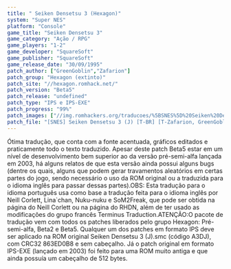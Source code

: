 ```yaml
---
title: " Seiken Densetsu 3 (Hexagon)"
system: "Super NES"
platform: "Console"
game_title: "Seiken Densetsu 3"
game_category: "Ação / RPG"
game_players: "1-2"
game_developer: "SquareSoft"
game_publisher: "SquareSoft"
game_release_date: "30/09/1995"
patch_author: ["GreenGoblin","Zafarion"]
patch_group: "Hexagon (extinto)"
patch_site: "//hexagon.romhack.net/"
patch_version: "Beta5"
patch_release: "undefined"
patch_type: "IPS e IPS-EXE"
patch_progress: "99%"
patch_images: ["//img.romhackers.org/traducoes/%5BSNES%5D%20Seiken%20Densetsu%203%20-%20Hexagon%20-%201.png","//img.romhackers.org/traducoes/%5BSNES%5D%20Seiken%20Densetsu%203%20-%20Hexagon%20-%202.png","//img.romhackers.org/traducoes/%5BSNES%5D%20Seiken%20Densetsu%203%20-%20Hexagon%20-%203.png"]
patch_file: "[SNES] Seiken Densetsu 3 (J) [T-BR] [T-Zafarion, GreenGoblin e grande elenco G-Hexagon] [V-Beta5 A-2015].zip"
---
```

Ótima tradução, que conta com a fonte acentuada, gráficos editados e praticamente todo o texto traduzido. Apesar deste patch Beta5 estar em um nível de desenvolvimento bem superior ao da versão pré-semi-alfa lançada em 2003, há alguns relatos de que esta versão ainda possui alguns bugs (dentre os quais, alguns que podem gerar travamentos aleatórios em certas partes do jogo, sendo necessário o uso da ROM original ou a traduzida para o idioma inglês para passar dessas partes).OBS: Esta tradução para o idioma português usa como base a tradução feita para o idioma inglês por Neill Corlett, Lina`chan, Nuku-nuku e SoM2Freak, que pode ser obtida na  página do Neill Corlett ou na página do RHDN, além de ter usado as modificações do grupo francês Terminus Traduction.ATENÇÃO:O pacote de tradução vem com todos os patches liberados pelo grupo Hexagon: Pré-semi-alfa, Beta2 e Beta5. Qualquer um dos patches em formato IPS deve ser aplicado na ROM original Seiken Densetsu 3 (J).smc (código A3DJ), com CRC32 863ED0B8 e sem cabeçalho. Já o patch original em formato IPS-EXE (lançado em 2003) foi feito para uma ROM muito antiga e que ainda possuía um cabeçalho de 512 bytes.